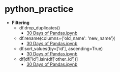 # python_practice

* **Filtering**
  * df.drop_duplicates()
    * [30 Days of Pandas.ipynb](https://github.com/lawgorithm/python_practice/blob/main/30_Days_of_Pandas.ipynb)
  * df.rename(columns={'old_name': 'new_name'})
    * [30 Days of Pandas.ipynb](https://github.com/lawgorithm/python_practice/blob/main/30_Days_of_Pandas.ipynb)
  * df.sort_values(by=['id'], ascending=True)
    * [30 Days of Pandas.ipynb](https://github.com/lawgorithm/python_practice/blob/main/30_Days_of_Pandas.ipynb)
  * df[df['id'].isin(df['other_id'])]
    * [30 Days of Pandas.ipynb](https://github.com/lawgorithm/python_practice/blob/main/30_Days_of_Pandas.ipynb)

